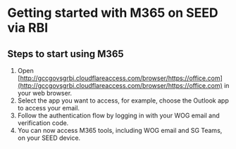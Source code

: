 # Getting started with M365 on SEED via RBI

## Steps to start using M365

1. Open [http://gccgovsgrbi.cloudflareaccess.com/browser/https://office.com](http://gccgovsgrbi.cloudflareaccess.com/browser/https://office.com) in your web browser.
2. Select the app you want to access, for example, choose the Outlook app to access your email.
3. Follow the authentication flow by logging in with your WOG email and verification code.
4. You can now access M365 tools, including WOG email and SG Teams, on your SEED device.
